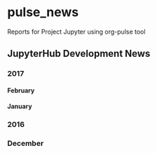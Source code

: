 # pulse_news
Reports for Project Jupyter using org-pulse tool

## JupyterHub Development News

### 2017

#### February

#### January

### 2016

### December

